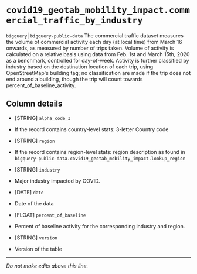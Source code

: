 # `covid19_geotab_mobility_impact.commercial_traffic_by_industry`
`bigquery`| `bigquery-public-data`
The commercial traffic dataset measures the volume of commercial activity each day (at local time) from March 16 onwards, as measured by number of trips taken. Volume of activity is calculated on a relative basis using data from Feb. 1st and March 15th, 2020 as a benchmark, controlled for day-of-week. Activity is further classified by industry based on the destination location of each trip, using OpenStreetMap's building tag; no classification are made if the trip does not end around a building, though the trip will count towards percent_of_baseline_activity.

## Column details
* [STRING]    `alpha_code_3`
 - If the record contains country-level stats: 3-letter Country code
* [STRING]    `region`
 - If the record contains region-level stats: region description as found in `bigquery-public-data.covid19_geotab_mobility_impact.lookup_region`
* [STRING]    `industry`
 - Major industry impacted by COVID.
* [DATE]      `date`
 - Date of the data
* [FLOAT]     `percent_of_baseline`
 - Percent of baseline activity for the corresponding industry and region.
* [STRING]    `version`
 - Version of the table

-------------------------------------------------------------------------------
*Do not make edits above this line.*
